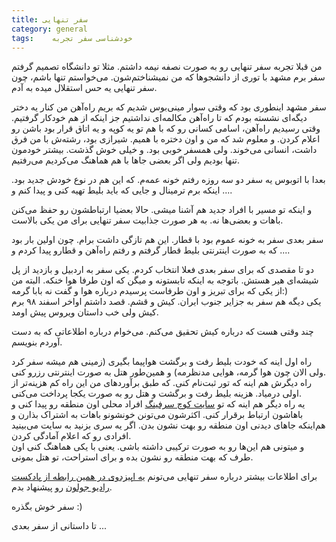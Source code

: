 ```yaml
---
title: سفر تنهایی
category: general
tags:    خودشناسی سفر تجربه
---
```


من قبلا تجربه سفر تنهایی رو به صورت نصفه نیمه داشتم. مثلا تو دانشگاه تصمیم گرفتم سفر برم مشهد با توری از دانشجوها که من نمیشناختم‌شون. می‌خواستم تنها باشم، چون سفر تنهایی یه حس استقلال میده به آدم.<br />

سفر مشهد اینطوری بود که وقتی سوار مینی‌بوس شدیم که بریم راه‌آهن من کنار یه دختر دیگه‌ای نشسته بودم که تا راه‌آهن مکالمه‌ای نداشتیم جز اینکه از هم خودکار گرفتیم. وقتی رسیدیم راه‌آهن، اسامی کسانی رو که با هم تو یه کوپه و یه اتاق قرار بود باشن رو اعلام کردن. و معلوم شد که من و اون دختره با همیم. شیرازی بود، رشته‌ش با من فرق داشت، انسانی می‌خوند. ولی همسفر خوبی بود. و خیلی خوش گذشت. بیشتر خودمون تنها بودیم ولی اگر بعضی جاها با هم هماهنگ می‌کردیم می‌رفتیم. <br />


بعدا با اتوبوس یه سفر دو سه روزه رفتم خونه عمه‌م. که این هم در نوع خودش جدید بود. اینکه برم ترمینال و جایی که باید بلیط تهیه کنی و پیدا کنم و ....<br />

و اینکه تو مسیر با افراد جدید هم آشنا میشی. حالا بعضیا ارتباطشون رو حفظ می‌کنن باهات و بعضی‌ها نه. به هر صورت جذابیت سفر تنهایی برای من یکی بالاست.<br />

سفر بعدی سفر به خونه عموم بود با قطار. این هم تازگی داشت برام. چون اولین بار بود که به صورت اینترنتی بلیط قطار گرفتم و رفتم راه‌آهن و قطارو پیدا کردم و ....<br />


دو تا مقصدی که برای سفر بعدی فعلا انتخاب کردم. یکی سفر به اردبیل و بازدید از پل شیشه‌ای هیر هستش. باتوجه به اینکه تابستونه و میگن که اون طرفا هوا خنکه. البته من از یکی که برای تبریز و اون طرفاست پرسیدم درباره هوا و گفت نه بابا گرمه:)<br />
یکی دیگه هم سفر به جزایر جنوب ایران. کیش و قشم. قصد داشتم اواخر اسفند ۹۸ برم کیش ولی خب داستان ویروس پیش اومد.<br />

چند وقتی هست که درباره کیش تحقیق می‌کنم. می‌خوام درباره اطلاعاتی که به دست آوردم بنویسم.<br />

راه اول اینه که خودت بلیط رفت و برگشت هواپیما بگیری (زمینی هم میشه سفر کرد ولی الان چون هوا گرمه، هوایی مدنظرمه) و همین‌طور هتل به صورت اینترنتی رزرو کنی.<br />
راه دیگرش هم اینه که تور ثبت‌نام کنی. که طبق برآوردهای من این راه کم هزینه‌تر از اولی درمیاد. هزینه بلیط رفت و برگشت و هتل رو به صورت یکجا پرداخت می‌کنی.<br />
یه راه دیگر هم اینه که تو [<u>سایت کوچ سرفینگ</u>](https://www.couchsurfing.com/) افراد محلی اون منطقه رو پیدا کنی و باهاشون ارتباط برقرار کنی. اکثرشون می‌تونن خونشونو باهات به اشتراک بذارن و هم‌اینکه جاهای دیدنی اون منطقه رو بهت نشون بدن. اگر یه سری بزنید به سایت می‌بینید افرادی رو که اعلام آمادگی کردن.<br />
و میتونی هم این‌ها رو به صورت ترکیبی داشته باشی. یعنی با یکی هماهنگ کنی اون طرف که بهت منطقه رو نشون بده و برای استراحت، تو هتل بمونی.<br />


برای اطلاعات بیشتر درباره سفر تنهایی می‌تونم [<u>یه اپیزدوی در همین رابطه از پادکست رادیو جولون</u>](https://radiojoloun.com/podcast/e21-solo-travelling/) رو پیشنهاد بدم.

سفر خوش بگذره :)

تا داستانی از سفر بعدی ...